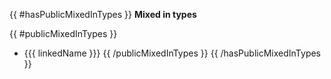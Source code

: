 {{ #hasPublicMixedInTypes }}
**Mixed in types**

{{ #publicMixedInTypes }}
- {{{ linkedName }}}
{{ /publicMixedInTypes }}
{{ /hasPublicMixedInTypes }}